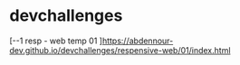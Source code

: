 # devchallenges

[--1 resp - web temp 01 ]https://abdennour-dev.github.io/devchallenges/respensive-web/01/index.html
